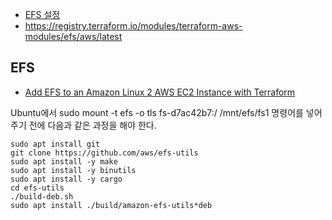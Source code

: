 * [EFS 설정](https://my-studyroom.tistory.com/entry/AWS-%EC%8B%A4%EC%8A%B5-EFSElastic-File-System-%EC%82%AC%EC%9A%A9%ED%95%B4%EB%B3%B4%EA%B8%B0)
* https://registry.terraform.io/modules/terraform-aws-modules/efs/aws/latest


## EFS ##

* [Add EFS to an Amazon Linux 2 AWS EC2 Instance with Terraform](https://medium.com/@wblakecannon/add-efs-to-an-amazon-linux-2-aws-ec2-instance-with-terraform-bb073b6de7)



Ubuntu에서 sudo mount -t efs -o tls fs-d7ac42b7:/ /mnt/efs/fs1 명령어를 넣어주기 전에 다음과 같은 과정을 해야 한다.
 
```
sudo apt install git
git clone https://github.com/aws/efs-utils
sudo apt install -y make
sudo apt install -y binutils
sudo apt install -y cargo
cd efs-utils
./build-deb.sh
sudo apt install ./build/amazon-efs-utils*deb
```
